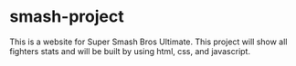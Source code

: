 # smash-project
This is a website for Super Smash Bros Ultimate. This project will show all fighters stats and will be built by using html, css, and javascript.